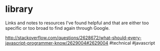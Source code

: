 # library
Links and notes to resources I've found helpful and that are either too specific or too broad to find again through Google.

http://stackoverflow.com/questions/2628672/what-should-every-javascript-programmer-know/2629004#2629004 #technical #javascript

